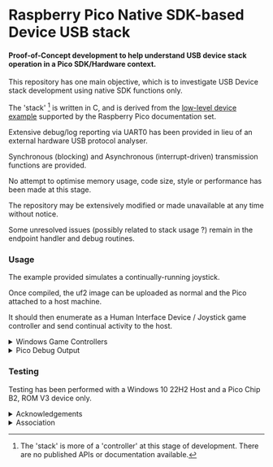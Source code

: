 # Raspberry Pico Native SDK-based Device USB stack

#### Proof-of-Concept development to help understand USB device stack operation in a Pico SDK/Hardware context.

This repository has one main objective, which is to investigate USB Device stack development using native SDK functions only.

The 'stack' [^1] is written in C, and is derived from the [low-level device example](https://github.com/raspberrypi/pico-examples/tree/master/usb/device/dev_lowlevel) supported by the Raspberry Pico documentation set.

Extensive debug/log reporting via UART0 has been provided in lieu of an external hardware USB protocol analyser.

Synchronous (blocking) and Asynchronous (interrupt-driven) transmission functions are provided. 

No attempt to optimise memory usage, code size, style or performance has been made at this stage.

The repository may be extensively modified or made unavailable at any time without notice.

Some unresolved issues (possibly related to stack usage ?) remain in the endpoint handler and debug routines.

### Usage

The example provided simulates a continually-running joystick.

Once compiled, the uf2 image can be uploaded as normal and the Pico attached to a host machine.

It should then enumerate as a Human Interface Device / Joystick game controller and send continual activity to the host.

<details><summary>Windows Game Controllers</summary>  

#### Windows Game Controllers
<p>
   
On a Windows machine, type joy.cpl into the search box to display the game controller properties.

<p float="left">

<img src="screenshots/joy_cpl.png" alt="Control Panel" title="Game Controllers" width="25%" height="25%">
<img src="screenshots/pico_sdk_joystick.png" alt="Joystick" title="Joystick Properties" width="20%" height="20%">

The properties windows should update continually at a nominal rate of 3Hz.

</p>

</p>

<p>

</p>
</details>

<details><summary>Pico Debug Output</summary>  

#### Pico Debug Output

<img src="screenshots/putty_screen.png" alt="debug" title="Debug Output" width="40%" height="40%">

</p>
</details>

### Testing

Testing has been performed with a Windows 10 22H2 Host and a Pico Chip B2, ROM V3 device only.

<details><summary>Acknowledgements</summary>  
<p>

* [Microsoft USB Device Enumeration](https://techcommunity.microsoft.com/t5/microsoft-usb-blog/how-does-usb-stack-enumerate-a-device/ba-p/270685)
* [Microsoft USB Control Transfer](https://learn.microsoft.com/en-us/windows-hardware/drivers/usbcon/usb-control-transfer)
* [USB Descriptor and Request Parser](https://eleccelerator.com/usbdescreqparser/)
* [Thesycon USB Descriptor Dumper](https://www.thesycon.de/eng/usb_descriptordumper.shtml)
* [BUSDOG USB Analyser](https://github.com/djpnewton/busdog)

</p>
</details>

<details><summary> Association</summary> 

This repository is associated with the following :-

<p>

* [shreeve development](https://github.com/shreeve/pico-usb/tree/main)
* [Pico forums thread](https://forums.raspberrypi.com/viewtopic.php?t=363705)

</p>
   
<p>

</p>
</details>


[^1]: The 'stack' is more of a 'controller' at this stage of development.
There are no published APIs or documentation available.
